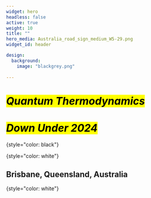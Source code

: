 ```yaml
---
widget: hero
headless: false
active: true
weight: 10
title: ""
hero_media: Australia_road_sign_medium_W5-29.png
widget_id: header

design:
  background:
    image: "blackgrey.png"
    
---
```


# <mark>*Quantum Thermodynamics*</mark>
# <mark>*Down Under 2024*</mark>
{style="color: black"}
<br>

<!-- ## 2024 -->
{style="color: white"}
## Brisbane, Queensland, Australia
{style="color: white"}

<br>

